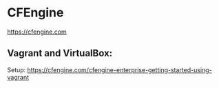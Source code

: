 CFEngine
=====================

https://cfengine.com

Vagrant and VirtualBox:
---------------
Setup: https://cfengine.com/cfengine-enterprise-getting-started-using-vagrant


